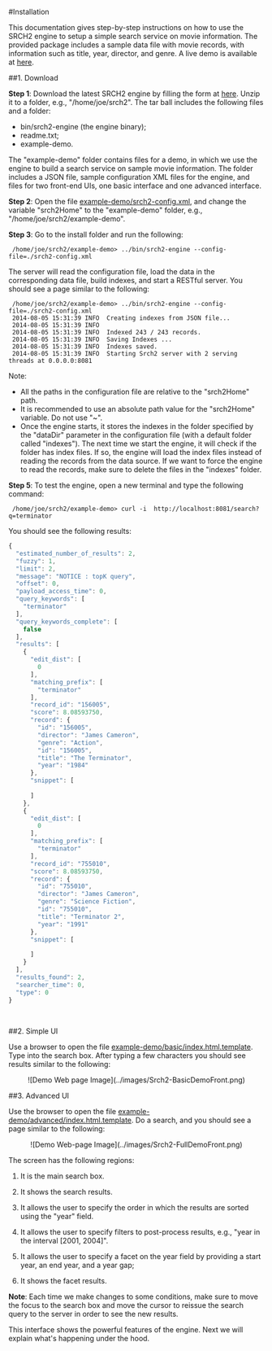 
#Installation


This documentation gives step-by-step instructions on how to use the SRCH2 engine to setup a simple search service on movie information. The provided package includes a sample data file with movie records, with information such as title, year, director, and genre. A live demo is available at [here](http://demo.srch2.com/movies/).


##1. Download


<b>Step 1</b>: Download the latest SRCH2 engine by filling the form at [here](http://www.srch2.com/download). Unzip it to a folder, e.g., "/home/joe/srch2". The tar ball includes the following files and a folder:

 - bin/srch2-engine (the engine binary);
 - readme.txt;
 - example-demo.
 
The "example-demo" folder contains files for a demo, in which we use the engine to build a search service on sample movie information. The folder includes a JSON file, sample configuration XML files for the engine, and files for two front-end UIs, one basic interface and one advanced interface.

<b>Step 2</b>: Open the file [example-demo/srch2-config.xml](../example-demo/srch2-config.xml), and change the variable "srch2Home" to the "example-demo" folder, e.g., "/home/joe/srch2/example-demo".

<b>Step 3</b>: Go to the install folder and run the following:

```bsh
 /home/joe/srch2/example-demo> ../bin/srch2-engine --config-file=./srch2-config.xml
```

The server will read the configuration file, load the data in the corresponding data file, build indexes, and start a RESTful server. You should see a page similar to the following:

```bsh
 /home/joe/srch2/example-demo> ../bin/srch2-engine --config-file=./srch2-config.xml
 2014-08-05 15:31:39 INFO  Creating indexes from JSON file...
 2014-08-05 15:31:39 INFO	                                                     
 2014-08-05 15:31:39 INFO  Indexed 243 / 243 records.
 2014-08-05 15:31:39 INFO  Saving Indexes ...
 2014-08-05 15:31:39 INFO  Indexes saved.
 2014-08-05 15:31:39 INFO  Starting Srch2 server with 2 serving threads at 0.0.0.0:8081
```

Note:

 - All the paths in the configuration file are relative to the "srch2Home" path.
 - It is recommended to use an absolute path value for the "srch2Home" variable.  Do not use "~".
 - Once the engine starts, it stores the indexes in the folder specified by the "dataDir" parameter in the configuration file (with a default folder called "indexes"). The next time we start the engine, it will check if the folder has index files. If so, the engine will load the index files instead of reading the records from the data source. If we want to force the engine to read the records, make sure to delete the files in the "indexes" folder.

<b>Step 5</b>: To test the engine, open a new terminal and type the following command:
```bsh
 /home/joe/srch2/example-demo> curl -i  http://localhost:8081/search?q=terminator
```

You should see the following results:

```js
{
  "estimated_number_of_results": 2,
  "fuzzy": 1,
  "limit": 2,
  "message": "NOTICE : topK query",
  "offset": 0,
  "payload_access_time": 0,
  "query_keywords": [
    "terminator"
  ],
  "query_keywords_complete": [
    false
  ],
  "results": [
    {
      "edit_dist": [
        0
      ],
      "matching_prefix": [
        "terminator"
      ],
      "record_id": "156005",
      "score": 8.08593750,
      "record": {
        "id": "156005",
        "director": "James Cameron",
        "genre": "Action",
        "id": "156005",
        "title": "The Terminator",
        "year": "1984"
      },
      "snippet": [
        
      ]
    },
    {
      "edit_dist": [
        0
      ],
      "matching_prefix": [
        "terminator"
      ],
      "record_id": "755010",
      "score": 8.08593750,
      "record": {
        "id": "755010",
        "director": "James Cameron",
        "genre": "Science Fiction",
        "id": "755010",
        "title": "Terminator 2",
        "year": "1991"
      },
      "snippet": [
        
      ]
    }
  ],
  "results_found": 2,
  "searcher_time": 0,
  "type": 0
}
```
</br>


##2. Simple UI

Use a browser to open the file [example-demo/basic/index.html.template](../example-demo/basic/index.html.template). Type into the search box.  After typing a few characters you should see results similar to the following:

<center>
![Demo Web page Image](../images/Srch2-BasicDemoFront.png)
</center>

##3. Advanced UI

Use the browser to open the file [example-demo/advanced/index.html.template](../example-demo/advanced/index.html.template). Do a search, and you should see a page similar to the following:

<center>
![Demo Web-page Image](../images/Srch2-FullDemoFront.png)
</center>

The screen has the following regions:

1. It is the main search box.

2. It shows the search results.

3. It allows the user to specify the order in which the results are sorted using the "year" field.

4. It allows the user to specify filters to post-process results, e.g., "year in the interval [2001, 2004]".

5. It allows the user to specify a facet on the year field by providing a start year, an end year, and a year gap;

6. It shows the facet results.

<b>Note</b>: Each time we make changes to some conditions, make sure to move the focus to the search box and move the cursor to reissue the search query to the server in order to see the new results.

This interface shows the powerful features of the engine.  Next we will explain what's happening under the hood.
